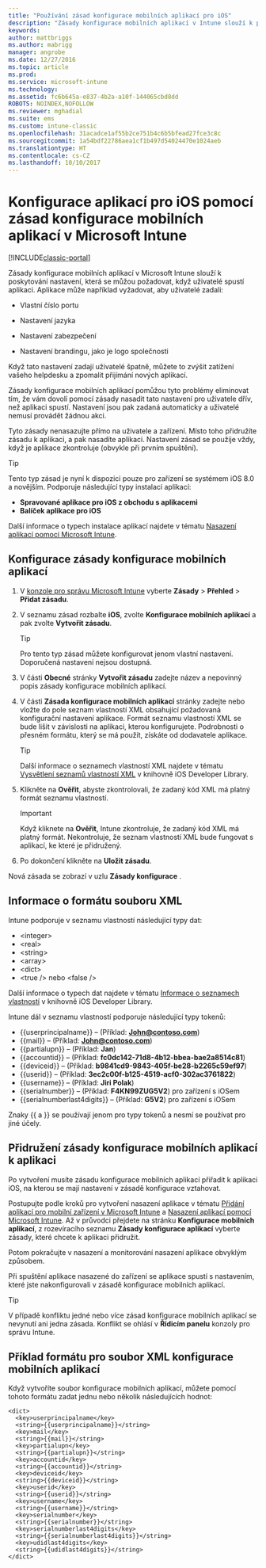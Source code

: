 ```yaml
---
title: "Používání zásad konfigurace mobilních aplikací pro iOS"
description: "Zásady konfigurace mobilních aplikací v Intune slouží k poskytování nastavení, která se můžou požadovat, když uživatelé spustí aplikaci pro iOS."
keywords: 
author: mattbriggs
ms.author: mabrigg
manager: angrobe
ms.date: 12/27/2016
ms.topic: article
ms.prod: 
ms.service: microsoft-intune
ms.technology: 
ms.assetid: fc6b645a-e837-4b2a-a10f-144065cbd8dd
ROBOTS: NOINDEX,NOFOLLOW
ms.reviewer: mghadial
ms.suite: ems
ms.custom: intune-classic
ms.openlocfilehash: 31acadce1af55b2ce751b4c6b5bfead27fce3c8c
ms.sourcegitcommit: 1a54bdf22786aea1cf1b497d54024470e1024aeb
ms.translationtype: HT
ms.contentlocale: cs-CZ
ms.lasthandoff: 10/10/2017
---
```

# <a name="configure-ios-apps-with-mobile-app-configuration-policies-in-microsoft-intune"></a>Konfigurace aplikací pro iOS pomocí zásad konfigurace mobilních aplikací v Microsoft Intune

[!INCLUDE[classic-portal](../includes/classic-portal.md)]

Zásady konfigurace mobilních aplikací v Microsoft Intune slouží k poskytování nastavení, která se můžou požadovat, když uživatelé spustí aplikaci. Aplikace může například vyžadovat, aby uživatelé zadali:

-   Vlastní číslo portu

-   Nastavení jazyka

-   Nastavení zabezpečení

-   Nastavení brandingu, jako je logo společnosti

Když tato nastavení zadají uživatelé špatně, můžete to zvýšit zatížení vašeho helpdesku a zpomalit přijímání nových aplikací.

Zásady konfigurace mobilních aplikací pomůžou tyto problémy eliminovat tím, že vám dovolí pomocí zásady nasadit tato nastavení pro uživatele dřív, než aplikaci spustí. Nastavení jsou pak zadaná automaticky a uživatelé nemusí provádět žádnou akci.

Tyto zásady nenasazujte přímo na uživatele a zařízení. Místo toho přidružíte zásadu k aplikaci, a pak nasadíte aplikaci. Nastavení zásad se použije vždy, když je aplikace zkontroluje (obvykle při prvním spuštění).

> [!TIP]
> Tento typ zásad je nyní k dispozici pouze pro zařízení se systémem iOS 8.0 a novějším. Podporuje následující typy instalací aplikací:
>
> -   **Spravované aplikace pro iOS z obchodu s aplikacemi**
> -   **Balíček aplikace pro iOS**
>
> Další informace o typech instalace aplikací najdete v tématu [Nasazení aplikací pomocí Microsoft Intune](deploy-apps.md).

## <a name="configure-a-mobile-app-configuration-policy"></a>Konfigurace zásady konfigurace mobilních aplikací

1.  V [konzole pro správu Microsoft Intune](https://manage.microsoft.com) vyberte **Zásady** &gt; **Přehled** &gt; **Přidat zásadu**.

2.  V seznamu zásad rozbalte **iOS**, zvolte **Konfigurace mobilních aplikací** a pak zvolte **Vytvořit zásadu**.

    > [!TIP]
    > Pro tento typ zásad můžete konfigurovat jenom vlastní nastavení. Doporučená nastavení nejsou dostupná.

3.  V části **Obecné** stránky **Vytvořit zásadu** zadejte název a nepovinný popis zásady konfigurace mobilních aplikací.

4.  V části **Zásada konfigurace mobilních aplikací** stránky zadejte nebo vložte do pole seznam vlastností XML obsahující požadovaná konfigurační nastavení aplikace. Formát seznamu vlastností XML se bude lišit v závislosti na aplikaci, kterou konfigurujete. Podrobnosti o přesném formátu, který se má použít, získáte od dodavatele aplikace.

    > [!TIP]
    > Další informace o seznamech vlastností XML najdete v tématu [Vysvětlení seznamů vlastností XML](https://developer.apple.com/library/ios/documentation/Cocoa/Conceptual/PropertyLists/UnderstandXMLPlist/UnderstandXMLPlist.html) v knihovně iOS Developer Library.

5.  Klikněte na **Ověřit**, abyste zkontrolovali, že zadaný kód XML má platný formát seznamu vlastností.

    > [!IMPORTANT]
    > Když kliknete na **Ověřit**, Intune zkontroluje, že zadaný kód XML má platný formát. Nekontroluje, že seznam vlastností XML bude fungovat s aplikací, ke které je přidružený.

6.  Po dokončení klikněte na **Uložit zásadu**.

Nová zásada se zobrazí v uzlu **Zásady konfigurace** .

## <a name="information-about-the-xml-file-format"></a>Informace o formátu souboru XML

Intune podporuje v seznamu vlastností následující typy dat:
    
- &lt;integer&gt;
- &lt;real&gt;
- &lt;string&gt;
- &lt;array&gt;
- &lt;dict&gt;
- &lt;true /&gt; nebo &lt;false /&gt;
     
Další informace o typech dat najdete v tématu [Informace o seznamech vlastností](https://developer.apple.com/library/ios/documentation/Cocoa/Conceptual/PropertyLists/AboutPropertyLists/AboutPropertyLists.html) v knihovně iOS Developer Library.

Intune dál v seznamu vlastností podporuje následující typy tokenů:
- \{\{userprincipalname\}\} – (Příklad: **John@contoso.com**)
- \{\{mail\}\} – (Příklad: **John@contoso.com**)
- \{\{partialupn\}\} – (Příklad: **Jan**)
- \{\{accountid\}\} – (Příklad: **fc0dc142-71d8-4b12-bbea-bae2a8514c81**)
- \{\{deviceid\}\} – (Příklad: **b9841cd9-9843-405f-be28-b2265c59ef97**)
- \{\{userid\}\} – (Příklad: **3ec2c00f-b125-4519-acf0-302ac3761822**)
- \{\{username\}\} – (Příklad: **Jiri Polak**)
- \{\{serialnumber\}\} – (Příklad: **F4KN99ZUG5V2**) pro zařízení s iOSem
- \{\{serialnumberlast4digits\}\} – (Příklad: **G5V2**) pro zařízení s iOSem
    
Znaky \{\{ a \}\} se používají jenom pro typy tokenů a nesmí se používat pro jiné účely.

## <a name="associate-a-mobile-app-configuration-policy-with-an-app"></a>Přidružení zásady konfigurace mobilních aplikací k aplikaci
Po vytvoření musíte zásadu konfigurace mobilních aplikací přiřadit k aplikaci iOS, na kterou se mají nastavení v zásadě konfigurace vztahovat.

Postupujte podle kroků pro vytvoření nasazení aplikace v tématu [Přidání aplikací pro mobilní zařízení v Microsoft Intune](add-apps-for-mobile-devices-in-microsoft-intune.md) a [Nasazení aplikací pomocí Microsoft Intune](deploy-apps-in-microsoft-intune.md). Až v průvodci přejdete na stránku **Konfigurace mobilních aplikací**, z rozevíracího seznamu **Zásady konfigurace aplikací** vyberte zásady, které chcete k aplikaci přidružit.

Potom pokračujte v nasazení a monitorování nasazení aplikace obvyklým způsobem.

Při spuštění aplikace nasazené do zařízení se aplikace spustí s nastavením, které jste nakonfigurovali v zásadě konfigurace mobilních aplikací.

> [!TIP]
> V případě konfliktu jedné nebo více zásad konfigurace mobilních aplikací se nevynutí ani jedna zásada. Konflikt se ohlásí v **Řídicím panelu** konzoly pro správu Intune.

## <a name="example-format-for-a-mobile-app-configuration-xml-file"></a>Příklad formátu pro soubor XML konfigurace mobilních aplikací

Když vytvoříte soubor konfigurace mobilních aplikací, můžete pomocí tohoto formátu zadat jednu nebo několik následujících hodnot:

```
<dict>
  <key>userprincipalname</key>
  <string>{{userprincipalname}}</string>
  <key>mail</key>
  <string>{{mail}}</string>
  <key>partialupn</key>
  <string>{{partialupn}}</string>
  <key>accountid</key>
  <string>{{accountid}}</string>
  <key>deviceid</key>
  <string>{{deviceid}}</string>
  <key>userid</key>
  <string>{{userid}}</string>
  <key>username</key>
  <string>{{username}}</string>
  <key>serialnumber</key>
  <string>{{serialnumber}}</string>
  <key>serialnumberlast4digits</key>
  <string>{{serialnumberlast4digits}}</string>
  <key>udidlast4digits</key>
  <string>{{udidlast4digits}}</string>
</dict>

```
